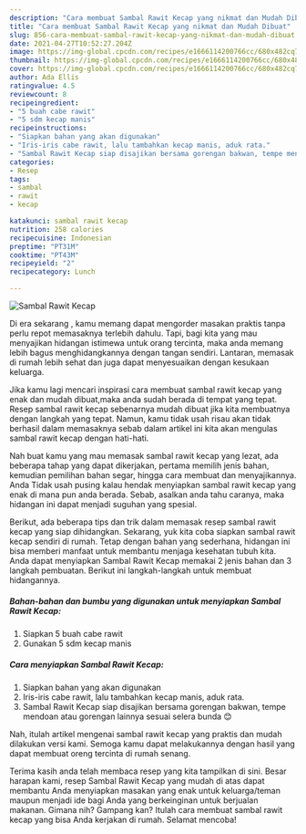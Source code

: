 ```yaml
---
description: "Cara membuat Sambal Rawit Kecap yang nikmat dan Mudah Dibuat"
title: "Cara membuat Sambal Rawit Kecap yang nikmat dan Mudah Dibuat"
slug: 856-cara-membuat-sambal-rawit-kecap-yang-nikmat-dan-mudah-dibuat
date: 2021-04-27T10:52:27.204Z
image: https://img-global.cpcdn.com/recipes/e1666114200766cc/680x482cq70/sambal-rawit-kecap-foto-resep-utama.jpg
thumbnail: https://img-global.cpcdn.com/recipes/e1666114200766cc/680x482cq70/sambal-rawit-kecap-foto-resep-utama.jpg
cover: https://img-global.cpcdn.com/recipes/e1666114200766cc/680x482cq70/sambal-rawit-kecap-foto-resep-utama.jpg
author: Ada Ellis
ratingvalue: 4.5
reviewcount: 8
recipeingredient:
- "5 buah cabe rawit"
- "5 sdm kecap manis"
recipeinstructions:
- "Siapkan bahan yang akan digunakan"
- "Iris-iris cabe rawit, lalu tambahkan kecap manis, aduk rata."
- "Sambal Rawit Kecap siap disajikan bersama gorengan bakwan, tempe mendoan atau gorengan lainnya sesuai selera bunda 😊"
categories:
- Resep
tags:
- sambal
- rawit
- kecap

katakunci: sambal rawit kecap 
nutrition: 258 calories
recipecuisine: Indonesian
preptime: "PT31M"
cooktime: "PT43M"
recipeyield: "2"
recipecategory: Lunch

---
```



![Sambal Rawit Kecap](https://img-global.cpcdn.com/recipes/e1666114200766cc/680x482cq70/sambal-rawit-kecap-foto-resep-utama.jpg)

Di era  sekarang , kamu memang dapat mengorder masakan praktis tanpa perlu repot memasaknya terlebih dahulu. Tapi, bagi kita yang mau menyajikan hidangan istimewa untuk orang tercinta, maka anda memang lebih bagus menghidangkannya dengan tangan sendiri. Lantaran, memasak di rumah lebih sehat dan juga dapat menyesuaikan dengan kesukaan keluarga.

Jika kamu lagi mencari inspirasi cara membuat sambal rawit kecap yang enak dan mudah dibuat,maka anda sudah berada di tempat yang tepat. Resep sambal rawit kecap  sebenarnya mudah dibuat jika kita membuatnya dengan langkah yang tepat. Namun, kamu tidak usah risau akan tidak berhasil dalam memasaknya 
sebab dalam artikel ini kita akan mengulas sambal rawit kecap dengan hati-hati.  



Nah buat kamu yang mau memasak sambal rawit kecap yang lezat, ada beberapa tahap yang dapat dikerjakan, pertama memilih jenis bahan, kemudian pemilihan bahan segar, hingga cara membuat dan menyajikannya. Anda Tidak usah pusing kalau hendak menyiapkan sambal rawit kecap yang enak di mana pun anda berada. Sebab, asalkan anda  tahu caranya, maka hidangan ini dapat menjadi suguhan yang spesial.

Berikut, ada beberapa tips dan trik dalam memasak resep sambal rawit kecap yang siap dihidangkan. Sekarang, yuk kita coba siapkan sambal rawit kecap sendiri di rumah. Tetap dengan bahan yang sederhana, hidangan ini bisa memberi manfaat untuk membantu menjaga kesehatan tubuh kita. Anda dapat menyiapkan Sambal Rawit Kecap memakai 2 jenis bahan dan 3 langkah pembuatan. Berikut ini langkah-langkah untuk membuat hidangannya.

<!--inarticleads1-->

##### Bahan-bahan dan bumbu yang digunakan untuk menyiapkan Sambal Rawit Kecap:

1. Siapkan 5 buah cabe rawit
1. Gunakan 5 sdm kecap manis




<!--inarticleads2-->

##### Cara menyiapkan Sambal Rawit Kecap:

1. Siapkan bahan yang akan digunakan
1. Iris-iris cabe rawit, lalu tambahkan kecap manis, aduk rata.
1. Sambal Rawit Kecap siap disajikan bersama gorengan bakwan, tempe mendoan atau gorengan lainnya sesuai selera bunda 😊




Nah, itulah artikel mengenai  sambal rawit kecap  yang praktis dan mudah dilakukan versi kami. Semoga kamu dapat melakukannya dengan hasil yang dapat membuat oreng tercinta di rumah senang. 

Terima kasih anda telah membaca resep yang kita tampilkan di sini. Besar harapan kami, resep  Sambal Rawit Kecap yang mudah di atas dapat membantu Anda menyiapkan masakan yang enak untuk keluarga/teman maupun menjadi ide bagi Anda yang berkeinginan untuk berjualan makanan. Gimana nih? Gampang kan? Itulah cara membuat sambal rawit kecap yang bisa Anda kerjakan di rumah. Selamat mencoba!

